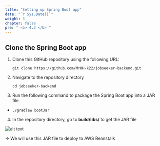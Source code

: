 ```yaml
---
title: "Setting up Spring Boot app"
date: "`r Sys.Date()`"
weight: 3
chapter: false
pre: " <b> 4.3 </b> "
---
```


## Clone the Spring Boot app

1. Clone this GitHub repository using the following URL:

   ```
   git clone https://github.com/MrHH-k22/jobseeker-backend.git
   ```

2. Navigate to the repository directory

   ```
   cd jobseeker-backend
   ```

3. Run the following command to package the Spring Boot app into a JAR file

- ```
  ./gradlew bootJar
  ```

4. In the repository directory, go to **build/libs/** to get the JAR file

![alt text](image.png)

-> We will use this JAR file to deploy to AWS Beanstalk

